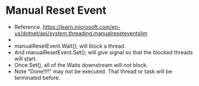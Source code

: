 # Manual Reset Event

- Reference. https://learn.microsoft.com/en-us/dotnet/api/system.threading.manualreseteventslim
- 
- manualResetEvent.Wait(); will block a thread.
- And manualResetEvent.Set(); will give signal so that the blocked threads will start. 
- Once Set(), all of the Waits downstream will not block.
- Note "Done!!!!" may not be executed. That thread or task will be terminated before.
